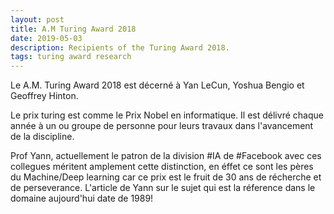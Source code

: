 ```yaml
---
layout: post
title: A.M Turing Award 2018
date: 2019-05-03
description: Recipients of the Turing Award 2018.
tags: turing award research
---
```


Le A.M. Turing Award 2018 est décerné à Yan LeCun, Yoshua Bengio et Geoffrey Hinton.

Le prix turing est comme le Prix Nobel en informatique. Il est délivré chaque année à 
un ou groupe de personne pour leurs travaux dans l'avancement de la discipline.

Prof Yann, actuellement le patron de la division #IA de #Facebook avec ces collegues
méritent amplement cette distinction, en éffet ce sont les pères du Machine/Deep learning 
car ce prix est le fruit de 30 ans de récherche et de perseverance. 
L'article de Yann sur le sujet qui est la réference dans le domaine aujourd'hui date de 1989! 
